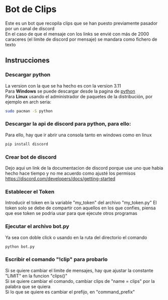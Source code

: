 # Bot de Clips
Este es un bot que recopila clips que se han puesto previamente pasador por un canal de discord  
En el caso de que el mensaje con los links se envié con más de 2000 caraceres (el limite de discord por mensaje) se mandara como fichero de texto   
## Instrucciones
### Descargar python  
La version con la que se ha hecho es con la version 3.11  
Para **Windows** se puede descargar desde la pagina de [python](https://www.python.org/)  
Para **Linux** usando el administrador de paquetes de la distribución, por ejemplo en arch seria:
```bash
sudo pacman -S python
```
### Descargar la api de discord para python, para ello:
Para ello, hay que ir abrir una consola tanto en windows como en linux
```bash
pip install discord
```
### Crear bot de discord  
Dejo aqui un link de la documentacion de discord porque use uno que habia hecho hace tiempo y no me acuerdo como ajusté los permisos
https://discord.com/developers/docs/getting-started  

### Establecer el Token
Introducir el token en la variable "my_token" del archivo "my_token.py"
El token solo se debe de compartir con aquellos en los que confies, piensa que ese token se podria usar para que ejecute otros programas

### Ejecutar el archivo bot.py 
Ya sea con doble click o usando en la ruta del directorio el comando
```bash
python bot.py
```
### Escribir el comando "!clip" para probarlo  
Si se quiere cambiar el limite de mensajes, hay que ajustar la constante "LIMIT" en la funcion "clips()"  
Si se quiere cambiar el comando, cambiar clips de "name = clips" por la palabra que se quiera  
Si lo que se quiere es cambiar el prefijo, en "command_prefix"